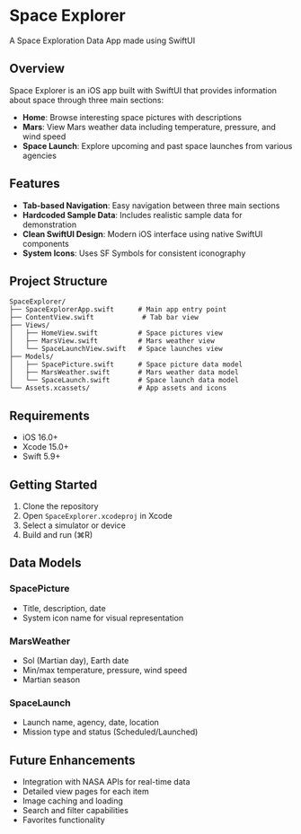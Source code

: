 # Space Explorer

A Space Exploration Data App made using SwiftUI

## Overview

Space Explorer is an iOS app built with SwiftUI that provides information about space through three main sections:
- **Home**: Browse interesting space pictures with descriptions
- **Mars**: View Mars weather data including temperature, pressure, and wind speed
- **Space Launch**: Explore upcoming and past space launches from various agencies

## Features

- **Tab-based Navigation**: Easy navigation between three main sections
- **Hardcoded Sample Data**: Includes realistic sample data for demonstration
- **Clean SwiftUI Design**: Modern iOS interface using native SwiftUI components
- **System Icons**: Uses SF Symbols for consistent iconography

## Project Structure

```
SpaceExplorer/
├── SpaceExplorerApp.swift      # Main app entry point
├── ContentView.swift            # Tab bar view
├── Views/
│   ├── HomeView.swift          # Space pictures view
│   ├── MarsView.swift          # Mars weather view
│   └── SpaceLaunchView.swift   # Space launches view
├── Models/
│   ├── SpacePicture.swift      # Space picture data model
│   ├── MarsWeather.swift       # Mars weather data model
│   └── SpaceLaunch.swift       # Space launch data model
└── Assets.xcassets/            # App assets and icons
```

## Requirements

- iOS 16.0+
- Xcode 15.0+
- Swift 5.9+

## Getting Started

1. Clone the repository
2. Open `SpaceExplorer.xcodeproj` in Xcode
3. Select a simulator or device
4. Build and run (⌘R)

## Data Models

### SpacePicture
- Title, description, date
- System icon name for visual representation

### MarsWeather
- Sol (Martian day), Earth date
- Min/max temperature, pressure, wind speed
- Martian season

### SpaceLaunch
- Launch name, agency, date, location
- Mission type and status (Scheduled/Launched)

## Future Enhancements

- Integration with NASA APIs for real-time data
- Detailed view pages for each item
- Image caching and loading
- Search and filter capabilities
- Favorites functionality
